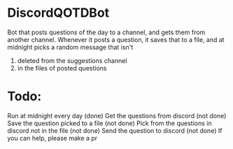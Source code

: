 # DiscordQOTDBot
Bot that posts questions of the day to a channel, and gets them from another channel.
Whenever it posts a question, it saves that to a file, and at midnight picks a random message that isn't
1) deleted from the suggestions channel
2) in the files of posted questions
# Todo:
Run at midnight every day (done)
Get the questions from discord (not done)
Save the question picked to a file (not done)
Pick from the questions in discord not in the file (not done)
Send the question to discord (not done)
If you can help, please make a pr
